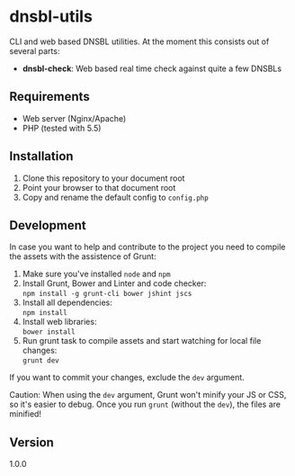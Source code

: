 dnsbl-utils
===========

CLI and web based DNSBL utilities. At the moment this consists out of several parts:

* __dnsbl-check__: Web based real time check against quite a few DNSBLs

## Requirements

* Web server (Nginx/Apache)
* PHP (tested with 5.5)

## Installation

1. Clone this repository to your document root
1. Point your browser to that document root
1. Copy and rename the default config to `config.php`

## Development

In case you want to help and contribute to the project you need to compile the assets with the assistence of Grunt:

1. Make sure you've installed `node` and `npm`
1. Install Grunt, Bower and Linter and code checker:  
  `npm install -g grunt-cli bower jshint jscs`
1. Install all dependencies:  
  `npm install`
1. Install web libraries:  
  `bower install`
1. Run grunt task to compile assets and start watching for local file changes:  
  `grunt dev`

If you want to commit your changes, exclude the `dev` argument.

Caution: When using the `dev` argument, Grunt won't minify your JS or CSS, so it's easier to debug. Once you run `grunt` (without the `dev`), the files are minified!

## Version

1.0.0
